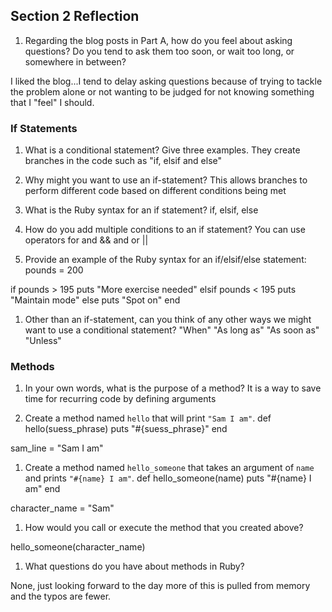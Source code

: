 ## Section 2 Reflection

1. Regarding the blog posts in Part A, how do you feel about asking questions? Do you tend to ask them too soon, or wait too long, or somewhere in between?

I liked the blog...I tend to delay asking questions because of trying to tackle the problem alone or not wanting to be judged for not knowing something that I "feel" I should.

### If Statements

1. What is a conditional statement? Give three examples.
They create branches in the code such as "if, elsif and else"

1. Why might you want to use an if-statement?
This allows branches to perform different code based on different conditions being met

1. What is the Ruby syntax for an if statement?
if, elsif, else

1. How do you add multiple conditions to an if statement?
You can use operators for and && and or ||

1. Provide an example of the Ruby syntax for an if/elsif/else statement:
pounds = 200

if pounds > 195
  puts "More exercise needed"
elsif pounds < 195
  puts "Maintain mode"
else
  puts "Spot on"
end

1. Other than an if-statement, can you think of any other ways we might want to use a conditional statement?
"When"
"As long as"
"As soon as"
"Unless"

### Methods

1. In your own words, what is the purpose of a method?
It is a way to save time for recurring code by defining arguments

1. Create a method named `hello` that will print `"Sam I am"`.
def hello(suess_phrase)
  puts "#{suess_phrase}"
end

sam_line = "Sam I am"

1. Create a method named `hello_someone` that takes an argument of `name` and prints `"#{name} I am"`.
def hello_someone(name)
  puts "#{name} I am"
end

character_name = "Sam"

1. How would you call or execute the method that you created above?

hello_someone(character_name)

1. What questions do you have about methods in Ruby?

None, just looking forward to the day more of this is pulled from memory and the typos are fewer.
